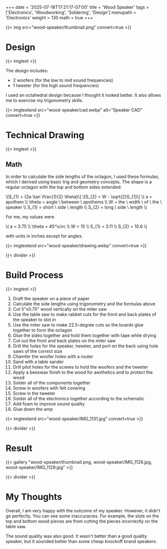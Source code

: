 +++
date = '2025-07-18T17:21:17-07:00'
title = 'Wood Speaker'
tags = ['Electronics', 'Woodworking', 'Soldering', 'Design']
menupath = 'Electronics'
weight = 130
math = true
+++

{{< img src="wood-speaker/thumbnail.png" convert=true >}}

# Design 

{{< imgtext >}}

The design includes:

 - 2 woofers (for the low to mid sound frequencies)
 - 1 tweeter (for the high sound frequencies)

I used an octahedral design because I thought it looked better. It also allows me to exercise my trigonometry skills.

{{< imgtextend src="wood-speaker/cad.webp" alt="Speaker CAD" convert=true >}}

# Technical Drawing

{{< imgtext >}}

## Math

In order to calculate the side lengths of the octagon, I used these formulas, which I derived using basic trig and geometry concepts. The shape is a regular octagon with the top and bottom sides extended.

<p>
\[S_{1} = {2a \tan \frac{1}{2} \theta}\]
\[S_{2} = W - \sqrt{2}S_{1}\]
\(
a = apothem \\
\theta = angle \ between \ apothems \\
W = the \ width \ of \ the \ speaker \\
S_{1} = short \ side \ length \\
S_{2} = long \ side \ length 
\)
</p>

For me, my values were 

<p>
\(
a = 3.75 \\
\theta = 45^\circ \\
W = 15 \\
S_{1} = 3.11 \\
S_{2} = 10.6 
\)
</p>

with units in inches except for angles.

{{< imgtextend src="wood-speaker/drawing.webp" convert=true >}}

{{< divider >}}

# Build Process 

{{< imgtext >}}

 1. Draft the speaker on a piece of paper
 2. Calculate the side lengths using trigonometry and the formulas above
 3. Cut 5"x0.75" wood vertically on the miter saw
 4. Use the table saw to make rabbet cuts for the front and back plates of the speaker to slot in
 5. Use the miter saw to make 22.5-degree cuts so the boards glue together to form the octagon
 6. Glue the sides together and hold them together with tape while drying
 7. Cut out the front and back plates on the miter saw
 8. Drill the holes for the speaker, tweeter, and port on the back using hole saws of the correct size
 9. Chamfer the woofer holes with a router
 10. Sand with a table sander
 11. Drill pilot holes for the screws to hold the woofers and the tweeter
 12. Apply a beeswax finish to the wood for aesthetics and to protect the wood
 13. Solder all of the components together
 14. Screw in woofers with felt covering
 15. Screw in the tweeter
 16. Solder all of the electronics together according to the schematic
 17. Add foam to improve sound quality
 18. Glue down the amp

{{< imgtextend src="wood-speaker/IMG_1131.jpg" convert=true >}}

{{< divider >}}

# Result 

{{< gallery "wood-speaker/thumbnail.png, wood-speaker/IMG_1128.jpg, wood-speaker/IMG_1129.jpg" >}}

{{< divider >}}

# My Thoughts

Overall, I am very happy with the outcome of my speaker. However, it didn't go perfectly. You can see some inaccuracies. For example, the slots on the top and bottom wood pieces are from cutting the pieces incorrectly on the table saw.

The sound quality was also good. It wasn't better than a good quality speaker, but it sounded better than some cheap knockoff brand speakers.